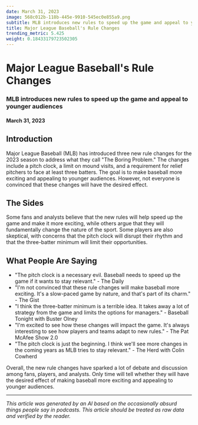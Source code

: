 ```yaml
---
date: March 31, 2023
image: 568c012b-118b-445e-9910-545ec0e855a9.png
subtitle: MLB introduces new rules to speed up the game and appeal to younger audiences
title: Major League Baseball's Rule Changes
trending_metric: 5.425
weight: 0.18433179723502305
---
```

# Major League Baseball's Rule Changes
### MLB introduces new rules to speed up the game and appeal to younger audiences
#### March 31, 2023

## Introduction
Major League Baseball (MLB) has introduced three new rule changes for the 2023 season to address what they call "The Boring Problem." The changes include a pitch clock, a limit on mound visits, and a requirement for relief pitchers to face at least three batters. The goal is to make baseball more exciting and appealing to younger audiences. However, not everyone is convinced that these changes will have the desired effect.

## The Sides
Some fans and analysts believe that the new rules will help speed up the game and make it more exciting, while others argue that they will fundamentally change the nature of the sport. Some players are also skeptical, with concerns that the pitch clock will disrupt their rhythm and that the three-batter minimum will limit their opportunities.

## What People Are Saying
- "The pitch clock is a necessary evil. Baseball needs to speed up the game if it wants to stay relevant." - The Daily
- "I'm not convinced that these rule changes will make baseball more exciting. It's a slow-paced game by nature, and that's part of its charm." - The Gist
- "I think the three-batter minimum is a terrible idea. It takes away a lot of strategy from the game and limits the options for managers." - Baseball Tonight with Buster Olney
- "I'm excited to see how these changes will impact the game. It's always interesting to see how players and teams adapt to new rules." - The Pat McAfee Show 2.0
- "The pitch clock is just the beginning. I think we'll see more changes in the coming years as MLB tries to stay relevant." - The Herd with Colin Cowherd

Overall, the new rule changes have sparked a lot of debate and discussion among fans, players, and analysts. Only time will tell whether they will have the desired effect of making baseball more exciting and appealing to younger audiences.

 --- 

*This article was generated by an AI based on the occasionally absurd things people say in podcasts. This article should be treated as raw data and verified by the reader.*